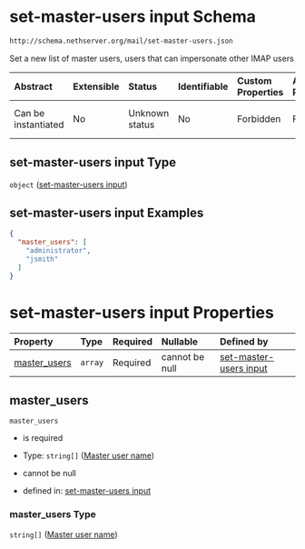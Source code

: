 # set-master-users input Schema

```txt
http://schema.nethserver.org/mail/set-master-users.json
```

Set a new list of master users, users that can impersonate other IMAP users

| Abstract            | Extensible | Status         | Identifiable | Custom Properties | Additional Properties | Access Restrictions | Defined In                                                                 |
| :------------------ | :--------- | :------------- | :----------- | :---------------- | :-------------------- | :------------------ | :------------------------------------------------------------------------- |
| Can be instantiated | No         | Unknown status | No           | Forbidden         | Forbidden             | none                | [set-master-users.json](mail/set-master-users.json "open original schema") |

## set-master-users input Type

`object` ([set-master-users input](set-master-users.md))

## set-master-users input Examples

```json
{
  "master_users": [
    "administrator",
    "jsmith"
  ]
}
```

# set-master-users input Properties

| Property                       | Type    | Required | Nullable       | Defined by                                                                                                                                                   |
| :----------------------------- | :------ | :------- | :------------- | :----------------------------------------------------------------------------------------------------------------------------------------------------------- |
| [master\_users](#master_users) | `array` | Required | cannot be null | [set-master-users input](set-master-users-properties-master-user-list.md "http://schema.nethserver.org/mail/set-master-users.json#/properties/master_users") |

## master\_users



`master_users`

*   is required

*   Type: `string[]` ([Master user name](set-master-users-properties-master-user-list-master-user-name.md))

*   cannot be null

*   defined in: [set-master-users input](set-master-users-properties-master-user-list.md "http://schema.nethserver.org/mail/set-master-users.json#/properties/master_users")

### master\_users Type

`string[]` ([Master user name](set-master-users-properties-master-user-list-master-user-name.md))
